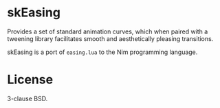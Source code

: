 # skEasing
Provides a set of standard animation curves, which when paired with a tweening library facilitates smooth and aesthetically pleasing transitions.

skEasing is a port of `easing.lua` to the Nim programming language.

# License
3-clause BSD.

